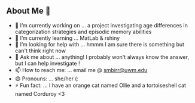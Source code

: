 ## About Me 👋

- 🔭 I’m currently working on ... a project investigating age differences in categorization strategies and episodic memory abilities
- 🌱 I’m currently learning ... MatLab & rshiny
- 🤔 I’m looking for help with ... hmmm I am sure there is something but can't think right now
- 💬 Ask me about ... anything! I probably won't always know the answer, but I can help investigate !
- 📫 How to reach me: ... email me @ smbirr@uwm.edu
- 😄 Pronouns: ... she/her (:
- ⚡ Fun fact: ... I have an orange cat named Ollie and a tortoiseshell cat named Corduroy <3
